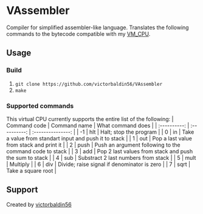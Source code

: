 # VAssembler
Compiler for simplified assembler-like language. Translates the following
commands to the bytecode compatible with my [VM_CPU](https://github.com/victorbaldin56/VM_CPU).

## Usage
### Build
1. `git clone https://github.com/victorbaldin56/VAssembler`
2. `make`

### Supported commands
This virtual CPU currently
supports the entire list of the following:
| Command code | Command name | What command does |
| :----------: | :----------: | :---------------: |
| -1           | hlt          | Halt; stop the program |
| 0            | in           | Take a value from standart input and push it to stack |
| 1            | out          | Pop a last value from stack and print it |
| 2            | push         | Push an argument following to the command code to stack |
| 3            | add          | Pop 2 last values from stack and push the sum to stack |
| 4            | sub          | Substract 2 last numbers from stack |
| 5            | mult         | Multiply |
| 6            | div          | Divide; raise signal if denominator is zero |
| 7            | sqrt         | Take a square root |


## Support
Created by [victorbaldin56](https://github.com/victorbaldin56)
